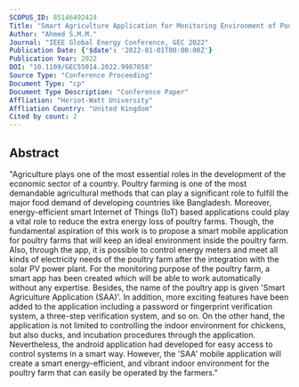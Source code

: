 ```yaml
---
SCOPUS_ID: 85146492424
Title: "Smart Agriculture Application for Monitoring Environment of Poultry Farm with Energy-Efficiency Measure"
Author: "Ahmed S.M.M."
Journal: "IEEE Global Energy Conference, GEC 2022"
Publication Date: {'$date': '2022-01-01T00:00:00Z'}
Publication Year: 2022
DOI: "10.1109/GEC55014.2022.9987058"
Source Type: "Conference Proceeding"
Document Type: "cp"
Document Type Description: "Conference Paper"
Affliation: "Heriot-Watt University"
Affliation Country: "United Kingdom"
Cited by count: 2
---
```


## Abstract
"Agriculture plays one of the most essential roles in the development of the economic sector of a country. Poultry farming is one of the most demandable agricultural methods that can play a significant role to fulfill the major food demand of developing countries like Bangladesh. Moreover, energy-efficient smart Internet of Things (IoT) based applications could play a vital role to reduce the extra energy loss of poultry farms. Though, the fundamental aspiration of this work is to propose a smart mobile application for poultry farms that will keep an ideal environment inside the poultry farm. Also, through the app, it is possible to control energy meters and meet all kinds of electricity needs of the poultry farm after the integration with the solar PV power plant. For the monitoring purpose of the poultry farm, a smart app has been created which will be able to work automatically without any expertise. Besides, the name of the poultry app is given 'Smart Agriculture Application (SAA)'. In addition, more exciting features have been added to the application including a password or fingerprint verification system, a three-step verification system, and so on. On the other hand, the application is not limited to controlling the indoor environment for chickens, but also ducks, and incubation procedures through the application. Nevertheless, the android application had developed for easy access to control systems in a smart way. However, the 'SAA' mobile application will create a smart energy-efficient, and vibrant indoor environment for the poultry farm that can easily be operated by the farmers."
